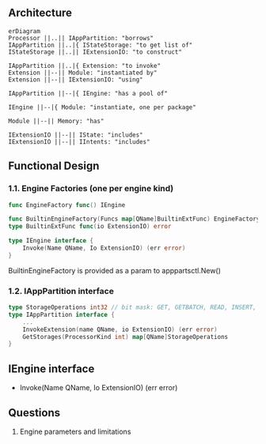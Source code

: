 ## Architecture
```mermaid
erDiagram
Processor ||..|| IAppPartition: "borrows"
IAppPartition ||..|{ IStateStorage: "to get list of" 
IStateStorage ||..|| IExtensionIO: "to construct"

IAppPartition ||..|{ Extension: "to invoke"
Extension ||--|| Module: "instantiated by"
Extension ||--|| IExtensionIO: "using"

IAppPartition ||--|{ IEngine: "has a pool of"

IEngine ||--|{ Module: "instantiate, one per package"

Module ||--|| Memory: "has"

IExtensionIO ||--|| IState: "includes"
IExtensionIO ||--|| IIntents: "includes"
```

## Functional Design

### 1.1. Engine Factories (one per engine kind)

```go
func EngineFactory func() IEngine

func BuiltinEngineFactory(Funcs map[QName]BuiltinExtFunc) EngineFactory
type BuiltinExtFunc func(io ExtensionIO) error

type IEngine interface {
    Invoke(Name QName, Io ExtensionIO) (err error)
}
```

BuiltinEngineFactory is provided as a param to apppartsctl.New()

### 1.2. IAppPartition interface

```go
type StorageOperations int32 // bit mask: GET, GETBATCH, READ, INSERT, UPDATE
type IAppPartition interface {
    ...
    InvokeExtension(name QName, io ExtensionIO) (err error)
    GetStorages(ProcessorKind int) map[QName]StorageOperations
}
```


## IEngine interface
- Invoke(Name QName, Io ExtensionIO) (err error)


## Questions
1. Engine parameters and limitations